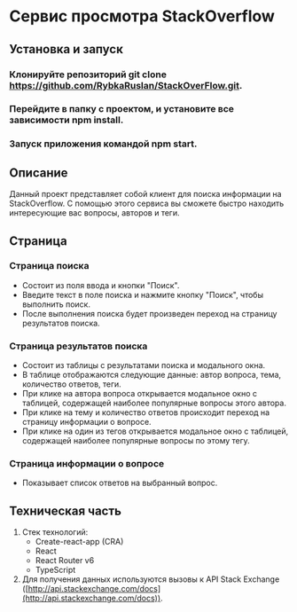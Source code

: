# Сервис просмотра StackOverflow

## Установка и запуск
### Клонируйте репозиторий git clone https://github.com/RybkaRuslan/StackOverFlow.git.
### Перейдите в папку с проектом, и установите все зависимости npm install.
### Запуск приложения командой npm start.

## Описание
Данный проект представляет собой клиент для поиска информации на StackOverflow. С помощью этого сервиса вы сможете быстро находить интересующие вас вопросы, авторов и теги.

## Страница
### Страница поиска
- Состоит из поля ввода и кнопки "Поиск".
- Введите текст в поле поиска и нажмите кнопку "Поиск", чтобы выполнить поиск.
- После выполнения поиска будет произведен переход на страницу результатов поиска.

### Страница результатов поиска
- Состоит из таблицы с результатами поиска и модального окна.
- В таблице отображаются следующие данные: автор вопроса, тема, количество ответов, теги.
- При клике на автора вопроса открывается модальное окно с таблицей, содержащей наиболее популярные вопросы этого автора.
- При клике на тему и количество ответов происходит переход на страницу информации о вопросе.
- При клике на один из тегов открывается модальное окно с таблицей, содержащей наиболее популярные вопросы по этому тегу.

### Страница информации о вопросе
- Показывает список ответов на выбранный вопрос.

## Техническая часть
1. Стек технологий:
   - Create-react-app (CRA)
   - React
   - React Router v6
   - TypeScript
2. Для получения данных используются вызовы к API Stack Exchange ([http://api.stackexchange.com/docs](http://api.stackexchange.com/docs)).   

